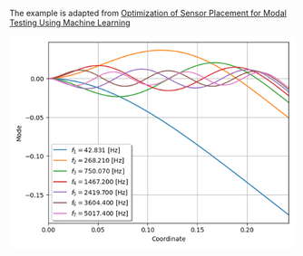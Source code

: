 The example is adapted from [Optimization of Sensor Placement for Modal Testing Using Machine Learning](http://dx.doi.org/10.20944/preprints202403.0604.v1)

![Cantilever aluminum beam](Mode_shapes.png "Mode shapes")
